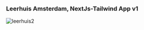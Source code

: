 <h3>Leerhuis Amsterdam, NextJs-Tailwind App v1</h3>

![leerhuis2](https://github.com/Noud63/leerhuis_nextjs/assets/38325801/a61072a0-1430-4e9f-b698-ad6c7382908b)